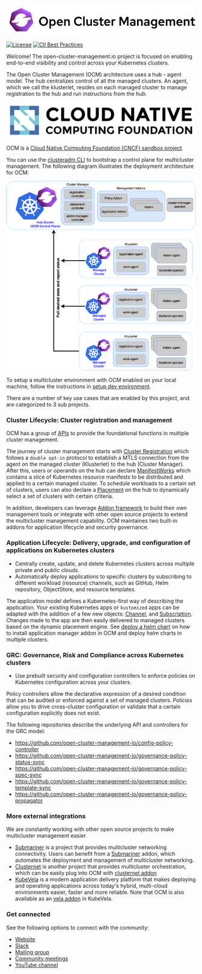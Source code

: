 ![image](assets/ocm-logo.png)

[![License](https://img.shields.io/badge/License-Apache_2.0-blue.svg)](https://opensource.org/licenses/Apache-2.0)
[![CII Best Practices](https://bestpractices.coreinfrastructure.org/projects/5376/badge)](https://bestpractices.coreinfrastructure.org/projects/5376)

Welcome! The open-cluster-management.io project is focused on enabling end-to-end visibility and control across your Kubernetes clusters.

The Open Cluster Management (OCM) architecture uses a hub - agent model. The hub centralizes control of all the managed clusters. An agent, which we call the klusterlet, resides on each managed cluster to manage registration to the hub and run instructions from the hub.

![image](assets/cncf.png)

OCM is a [Cloud Native Computing Foundation (CNCF) sandbox project](https://www.cncf.io/projects/open-cluster-management).

You can use the [clusteradm CLI](https://github.com/open-cluster-management-io/clusteradm) to bootstrap a control plane for multicluster management. The following diagram illustrates the deployment architecture for OCM:

![image](assets/ocm-arch.png)

To setup a multicluster environment with OCM enabled on your local machine, follow the instructions in [setup dev environment](solutions/setup-dev-environment).

There are a number of key use cases that are enabled by this project, and are categorized to 3 sub projects.

### Cluster Lifecycle: Cluster registration and management

OCM has a group of [APIs](https://github.com/open-cluster-management-io/api) to provide the foundational functions
in multiple cluster management.

The journey of cluster management starts with [Cluster Registration](https://github.com/open-cluster-management-io/registration) which follows a `double opt-in` protocol to establish a MTLS connection from the agent on the managed cluster (Klusterlet) to the hub (Cluster Manager). After this, users or operands on the hub can declare [ManifestWorks](https://github.com/open-cluster-management-io/work) which contains a slice of Kubernetes resource manifests to be distributed and applied to a certain managed cluster. To schedule workloads to a certain set of clusters, users can also declare a [Placement](https://github.com/open-cluster-management-io/placement) on the hub to dynamically select a set of clusters with certain criteria.

In addition, developers can leverage [Addon framework](https://github.com/open-cluster-management-io/addon-framework) to build their own management tools or integrate with other open source projects to extend the multicluster management capability. OCM maintaines two built-in addons for application lifecycle and security governance.

### Application Lifecycle: Delivery, upgrade, and configuration of applications on Kubernetes clusters

* Centrally create, update, and delete Kubernetes clusters across multiple private and public clouds.
* Automatically deploy applications to specific clusters by subscribing to different workload (resource) channels, such as GitHub, Helm repository, ObjectStore, and resource templates.

The application model defines a Kubernetes-first way of describing the application. Your existing Kubernetes apps or `kustomized` apps can be adapted with the addition of a few new objects: [Channel](https://github.com/open-cluster-management-io/multicloud-operators-channel), and [Subscription](https://github.com/open-cluster-management-io/multicloud-operators-subscription). Changes made to the app are then easily delivered to managed clusters based on the dynamic placement engine. See [deploy a helm chart](solutions/deploy-a-helm-chart) on how
to install application manager addon in OCM and deploy helm charts in multiple clusters.

### GRC: Governance, Risk and Compliance across Kubernetes clusters

* Use prebuilt security and configuration controllers to enforce policies on Kubernetes configuration across your clusters.

Policy controllers allow the declarative expression of a desired condition that can be audited or enforced against a set of managed clusters. _Policies_ allow you to drive cross-cluster configuration or validate that a certain configuration explicitly does not exist.


The following repositories describe the underlying API and controllers for the GRC model:

* https://github.com/open-cluster-management-io/config-policy-controller
* https://github.com/open-cluster-management-io/governance-policy-status-sync
* https://github.com/open-cluster-management-io/governance-policy-spec-sync
* https://github.com/open-cluster-management-io/governance-policy-template-sync
* https://github.com/open-cluster-management-io/governance-policy-propagator

### More external integrations

We are constantly working with other open source projects to make multicluster management easier.

- [Submariner](https://submariner.io/) is a project that provides multicluster networking connectivity. Users can benefit from a [Submariner](https://submariner.io/) addon, which automates the deployment and management of multicluster networking.
- [Clusternet](http://github.com/clusternet/clusternet) is another project that provides multicluster orchestration, which can be easily plug into OCM with [clusternet addon](https://github.com/skeeey/clusternet-addon)
- [KubeVela](https://kubevela.io/) is a modern application delivery platform that makes deploying and operating applications across today's hybrid, multi-cloud environments easier, faster and more reliable. Note that OCM is also available as an [vela addon](https://github.com/oam-dev/catalog/tree/master/addons/ocm-cluster-manager) in KubeVela.

### Get connected

See the following options to connect with the community:

 - [Website](https://open-cluster-management.io)
 - [Slack](https://kubernetes.slack.com/archives/C01GE7YSUUF)
 - [Mailing group](https://groups.google.com/g/open-cluster-management)
 - [Community meetings](https://github.com/open-cluster-management-io/community/projects/1)
 - [YouTube channel](https://www.youtube.com/channel/UC7xxOh2jBM5Jfwt3fsBzOZw)
